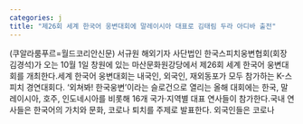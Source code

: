```yaml
---
categories: j
title: "제26회 세계 한국어 웅변대회에 말레이시아 대표로 김태림 두라 아디바 출전"
---
```

(쿠알라룸푸르=월드코리안신문) 서규원 해외기자 사단법인 한국스피치웅변협회(회장 김경석)가 오는 10월 1일 창원에 있는 마산문화원강당에서 제26회 세계 한국어 웅변대회를 개최한다.세계 한국어 웅변대회는 내국인, 외국인, 재외동포가 모두 참가하는 K-스피치 경연대회다. &lsquo;외쳐봐! 한국웅변&rsquo;이라는 슬로건으로 열리는 올해 대회에는 한국, 말레이시아, 호주, 인도네시아를 비롯해 16개 국가&middot;지역별 대표 연사들이 참가한다.국내 연사들은 한국어의 가치와 문화, 코로나 퇴치를 주제로 발표한다. 외국인들은 코로나